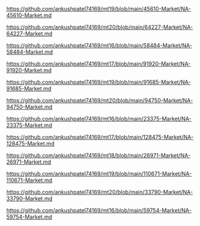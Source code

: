 <p><a href="https://github.com/ankushpatel74169/mt19/blob/main/45610-Market/NA-45610-Market.md">https://github.com/ankushpatel74169/mt19/blob/main/45610-Market/NA-45610-Market.md</a></p><p><a href="https://github.com/ankushpatel74169/mt20/blob/main/64227-Market/NA-64227-Market.md">https://github.com/ankushpatel74169/mt20/blob/main/64227-Market/NA-64227-Market.md</a></p><p><a href="https://github.com/ankushpatel74169/mt16/blob/main/58484-Market/NA-58484-Market.md">https://github.com/ankushpatel74169/mt16/blob/main/58484-Market/NA-58484-Market.md</a></p><p><a href="https://github.com/ankushpatel74169/mt17/blob/main/91920-Market/NA-91920-Market.md">https://github.com/ankushpatel74169/mt17/blob/main/91920-Market/NA-91920-Market.md</a></p><p><a href="https://github.com/ankushpatel74169/mt19/blob/main/91685-Market/NA-91685-Market.md">https://github.com/ankushpatel74169/mt19/blob/main/91685-Market/NA-91685-Market.md</a></p><p><a href="https://github.com/ankushpatel74169/mt20/blob/main/94750-Market/NA-94750-Market.md">https://github.com/ankushpatel74169/mt20/blob/main/94750-Market/NA-94750-Market.md</a></p><p><a href="https://github.com/ankushpatel74169/mt16/blob/main/23375-Market/NA-23375-Market.md">https://github.com/ankushpatel74169/mt16/blob/main/23375-Market/NA-23375-Market.md</a></p><p><a href="https://github.com/ankushpatel74169/mt17/blob/main/128475-Market/NA-128475-Market.md">https://github.com/ankushpatel74169/mt17/blob/main/128475-Market/NA-128475-Market.md</a></p><p><a href="https://github.com/ankushpatel74169/mt18/blob/main/26971-Market/NA-26971-Market.md">https://github.com/ankushpatel74169/mt18/blob/main/26971-Market/NA-26971-Market.md</a></p><p><a href="https://github.com/ankushpatel74169/mt19/blob/main/110671-Market/NA-110671-Market.md">https://github.com/ankushpatel74169/mt19/blob/main/110671-Market/NA-110671-Market.md</a></p><p><a href="https://github.com/ankushpatel74169/mt20/blob/main/33790-Market/NA-33790-Market.md">https://github.com/ankushpatel74169/mt20/blob/main/33790-Market/NA-33790-Market.md</a></p><p><a href="https://github.com/ankushpatel74169/mt16/blob/main/59754-Market/NA-59754-Market.md">https://github.com/ankushpatel74169/mt16/blob/main/59754-Market/NA-59754-Market.md</a></p>

